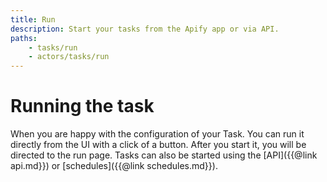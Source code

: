 ```yaml
---
title: Run
description: Start your tasks from the Apify app or via API.
paths:
    - tasks/run
    - actors/tasks/run
---
```


# [](#running-the-task)Running the task

When you are happy with the configuration of your Task. You can run it directly from the UI with a click of a button. After you start it, you will be directed to the run page. Tasks can also be started using the [API]({{@link api.md}}) or [schedules]({{@link schedules.md}}).

